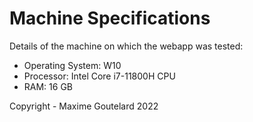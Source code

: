 # Machine Specifications

Details of the machine on which the webapp was tested:

- Operating System: W10
- Processor: Intel Core i7-11800H CPU
- RAM: 16 GB

Copyright - Maxime Goutelard 2022